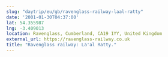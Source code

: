 ```yaml
---
slug: "daytrip/eu/gb/ravenglass-railway-laal-ratty"
date: '2001-01-30T04:37:00'
lat: 54.355987
lng: -3.409013
location: Ravenglass, Cumberland, CA19 1YY, United Kingdom
external_url: https://ravenglass-railway.co.uk
title: "Ravenglass railway: La'al Ratty."
---
```



